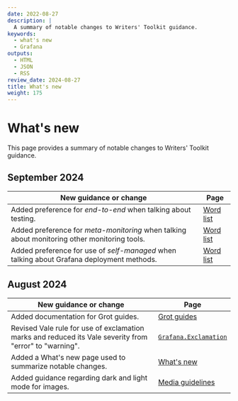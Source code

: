 ```yaml
---
date: 2022-08-27
description: |
  A summary of notable changes to Writers' Toolkit guidance.
keywords:
  - what's new
  - Grafana
outputs:
  - HTML
  - JSON
  - RSS
review_date: 2024-08-27
title: What's new
weight: 175
---
```


# What's new

This page provides a summary of notable changes to Writers' Toolkit guidance.

## September 2024

| New guidance or change                                                                       | Page                                                                            |
| -------------------------------------------------------------------------------------------- | ------------------------------------------------------------------------------- |
| Added preference for _end-to-end_ when talking about testing.                                | [Word list](/docs/writers-toolkit/write/style-guide/word-list/#end-to-end)      |
| Added preference for _meta-monitoring_ when talking about monitoring other monitoring tools. | [Word list](/docs/writers-toolkit/write/style-guide/word-list/#meta-monitoring) |
| Added preference for use of _self-managed_ when talking about Grafana deployment methods.    | [Word list](/docs/writers-toolkit/write/style-guide/word-list/#self-managed)    |

## August 2024

| New guidance or change                                                                                  | Page                                                                                          |
| ------------------------------------------------------------------------------------------------------- | --------------------------------------------------------------------------------------------- |
| Added documentation for Grot guides.                                                                    | [Grot guides](/docs/writers-toolkit/write/grot-guides/)                                       |
| Revised Vale rule for use of exclamation marks and reduced its Vale severity from "error" to "warning". | [`Grafana.Exclamation`](/docs/writers-toolkit/review/lint-prose/rules/#grafanaexclamation)    |
| Added a What's new page used to summarize notable changes.                                              | [What's new](./)                                                                              |
| Added guidance regarding dark and light mode for images.                                                | [Media guidelines](/docs/writers-toolkit/write/image-guidelines/#image-and-diagram-standards) |
